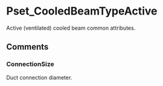 # Pset_CooledBeamTypeActive

Active (ventilated) cooled beam common attributes.<!-- end of definition -->


## Comments

### ConnectionSize

Duct connection diameter.

